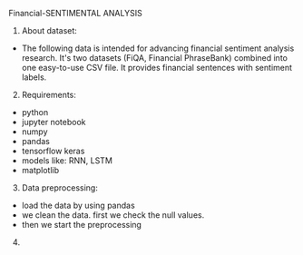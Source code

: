 Financial-SENTIMENTAL ANALYSIS



1. About dataset:
* The following data is intended for advancing financial sentiment analysis research. It's two datasets (FiQA, Financial PhraseBank) combined into one easy-to-use CSV file. It provides financial sentences with sentiment labels.

2. Requirements:
* python 
* jupyter notebook
* numpy
* pandas 
* tensorflow keras
* models like: RNN, LSTM
* matplotlib

3. Data preprocessing:
* load the data by using pandas
* we clean the data. first we check the null values.
* then we start the preprocessing 

4. 
